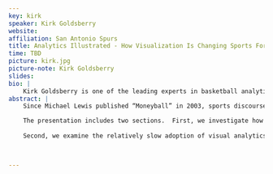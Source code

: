 ```yaml
---
key: kirk
speaker: Kirk Goldsberry
website: 
affiliation: San Antonio Spurs
title: Analytics Illustrated - How Visualization Is Changing Sports Forever 
time: TBD
picture: kirk.jpg
picture-note: Kirk Goldsberry
slides: 
bio: |
    Kirk Goldsberry is one of the leading experts in basketball analytics, a booming new field that has taken the sport by storm. He is currently the Vice President of Strategic Research for the San Antonio Spurs and the chief analytics consultant for USA Basketball. Previously a staff writer at Grantland and FiveThirtyEight.com(http://FiveThirtyEight.com), he has written hundreds of articles about the NBA. Prior to his writing career, Goldsberry worked as a professor at Harvard University and Michigan State University.
abstract: |
    Since Michael Lewis published “Moneyball” in 2003, sports discourse has become increasingly more analytical and data driven. However, only recently is it becoming properly visual. The intersection of visualization and sports analytics is a truly exciting place in 2018, and this presentation describes how and why visualization is uniquely equipped to reform and reshape sports discourse forever.  

    The presentation includes two sections.  First, we investigate how visualization has helped shaped new analytical awakenings in professional basketball this decade and how those awakenings are reshaping the entire aesthetic of the sport.  Recent visual advances in basketball analytics have enabled the construction and dissemination of new knowledge centered around the key interactions between performance and space in the NBA. In turn, organizations are responding by altering in-game strategies, player valuations, and player development protocols.  
    
    Second, we examine the relatively slow adoption of visual analytics in the sports world. Despite the massive appetite for insights about athletes and teams, pro sports have generally been slow to leverage the immense opportunities visual analytics provide. Why is this? One reason is the simple lack of available data; however, that’s not all. In many cases, available data exists for years before powerful visual treatments are leveraged. This lag is both fascinating and important to investigate in part because it is by no means unique to the sports industry. We conclude with the identification of key concepts that will guide the future interactions between sports and visual data science.


   
---
```

